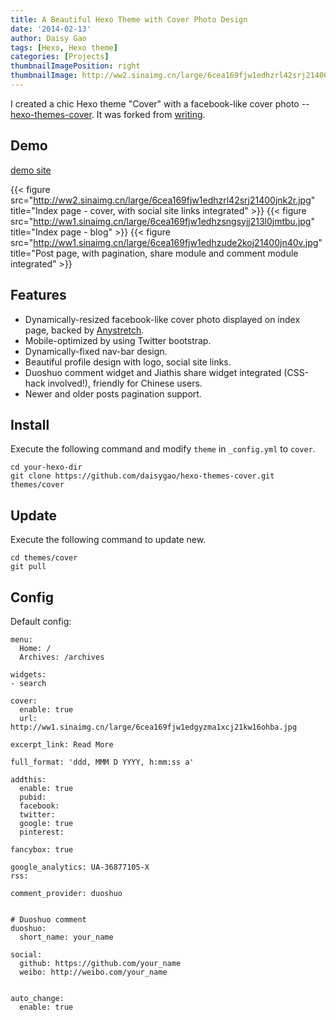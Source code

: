 ```yaml
---
title: A Beautiful Hexo Theme with Cover Photo Design
date: '2014-02-13'
author: Daisy Gao
tags: [Hexo, Hexo theme]
categories: [Projects]
thumbnailImagePosition: right
thumbnailImage: http://ww2.sinaimg.cn/large/6cea169fjw1edhzrl42srj21400jnk2r.jpg
---
```


I created a chic Hexo theme "Cover" with a facebook-like cover photo -- [hexo-themes-cover](https://github.com/daisygao/hexo-themes-cover). It was forked from [writing](https://github.com/yunlzheng/hexo-themes-writing).

## Demo

[demo site](http://daisygao.me)

<!--more-->

{{< figure src="http://ww2.sinaimg.cn/large/6cea169fjw1edhzrl42srj21400jnk2r.jpg" title="Index page - cover, with social site links integrated" >}}
{{< figure src="http://ww1.sinaimg.cn/large/6cea169fjw1edhzsngsyjj213l0jmtbu.jpg" title="Index page - blog" >}}
{{< figure src="http://ww1.sinaimg.cn/large/6cea169fjw1edhzude2koj21400jn40v.jpg" title="Post page, with pagination, share module and comment module integrated" >}}

## Features
  - Dynamically-resized facebook-like cover photo displayed on index page, backed by [Anystretch](https://github.com/danmillar/jquery-anystretch).  
  - Mobile-optimized by using Twitter bootstrap.
  - Dynamically-fixed nav-bar design.
  - Beautiful profile design with logo, social site links.
  - Duoshuo comment widget and Jiathis share widget integrated (CSS-hack involved!), friendly for Chinese users.
  - Newer and older posts pagination support.

## Install

Execute the following command and modify `theme` in `_config.yml` to `cover`.

```
cd your-hexo-dir
git clone https://github.com/daisygao/hexo-themes-cover.git themes/cover
```

## Update

Execute the following command to update new.

```
cd themes/cover
git pull
```

## Config

Default config:

```
menu:
  Home: /
  Archives: /archives

widgets:
- search

cover:
  enable: true
  url: http://ww1.sinaimg.cn/large/6cea169fjw1edgyzma1xcj21kw16ohba.jpg
   
excerpt_link: Read More

full_format: 'ddd, MMM D YYYY, h:mm:ss a'

addthis:
  enable: true
  pubid:
  facebook:
  twitter:
  google: true
  pinterest:

fancybox: true

google_analytics: UA-36877105-X
rss:

comment_provider: duoshuo


# Duoshuo comment
duoshuo:
  short_name: your_name

social:
  github: https://github.com/your_name
  weibo: http://weibo.com/your_name


auto_change:
  enable: true

```
